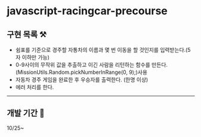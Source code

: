 # javascript-racingcar-precourse

## 구현 목록 ⚒️
- 쉼표를 기준으로 경주할 자통차의 이름과 몇 번 이동을 할 것인지를 입력받는다.(5자 이하만 가능)
- 0-9사이의 무작위 값을 추출하고 이긴 사람을 리턴하는 함수를 만든다.(MissionUtils.Random.pickNumberInRange(0, 9);)사용
- 자동차 경주 게임을 완료한 후 우승자를 출력한다. (한명 이상)
- 에러 처리를 한다.

---
## 개발 기간 📆
10/25~